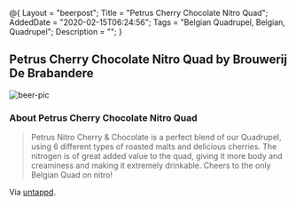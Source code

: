 @{
 Layout = "beerpost";
 Title = "Petrus Cherry Chocolate Nitro Quad";
 AddedDate = "2020-02-15T06:24:56";
 Tags = "Belgian Quadrupel, Belgian, Quadrupel";
 Description = "";
 }
 

## Petrus Cherry Chocolate Nitro Quad by Brouwerij De Brabandere

![beer-pic]

### About Petrus Cherry Chocolate Nitro Quad

> Petrus Nitro Cherry & Chocolate is a perfect blend of our Quadrupel, using 6 different types of roasted malts and delicious cherries. The nitrogen is of great added value to the quad, giving it more body and creaminess and making it extremely drinkable. Cheers to the only Belgian Quad on nitro!

Via [untappd][untappd-url].

[untappd-url]: <https://untappd.com//b/brouwerij-de-brabandere-petrus-cherry-chocolate-nitro-quad/2835869>
[beer-pic]: https://jasonpowley.com/assets/img/2020-02-15-petrus-cherry-chocolate-nitro-quad.jpeg "Petrus Cherry Chocolate Nitro Quad by Brouwerij De Brabandere"
